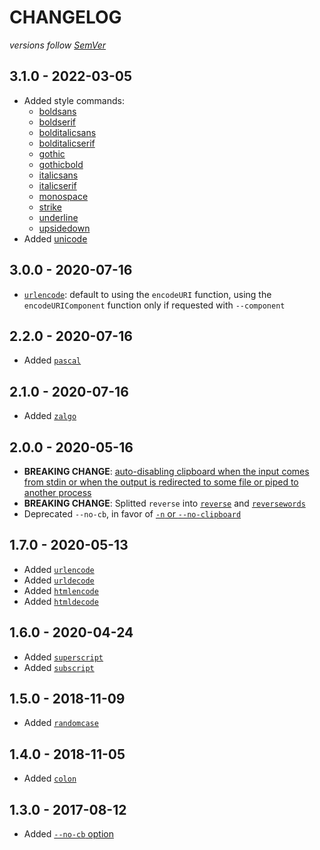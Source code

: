 # CHANGELOG
*versions follow [SemVer](http://semver.org)*

## 3.1.0 - 2022-03-05
* Added style commands:
  * [boldsans](https://github.com/maxlath/text-transform-cli#boldsans)
  * [boldserif](https://github.com/maxlath/text-transform-cli#boldserif)
  * [bolditalicsans](https://github.com/maxlath/text-transform-cli#bolditalicsans)
  * [bolditalicserif](https://github.com/maxlath/text-transform-cli#bolditalicserif)
  * [gothic](https://github.com/maxlath/text-transform-cli#gothic)
  * [gothicbold](https://github.com/maxlath/text-transform-cli#gothicbold)
  * [italicsans](https://github.com/maxlath/text-transform-cli#italicsans)
  * [italicserif](https://github.com/maxlath/text-transform-cli#italicserif)
  * [monospace](https://github.com/maxlath/text-transform-cli#monospace)
  * [strike](https://github.com/maxlath/text-transform-cli#strike)
  * [underline](https://github.com/maxlath/text-transform-cli#underline)
  * [upsidedown](https://github.com/maxlath/text-transform-cli#upsidedown)
* Added [unicode](https://github.com/maxlath/text-transform-cli#unicode)

## 3.0.0 - 2020-07-16
* [`urlencode`](https://github.com/maxlath/text-transform-cli#urlencode): default to using the `encodeURI` function, using the `encodeURIComponent` function only if requested with `--component`

## 2.2.0 - 2020-07-16
* Added [`pascal`](https://github.com/maxlath/text-transform-cli#pascal)

## 2.1.0 - 2020-07-16
* Added [`zalgo`](https://github.com/maxlath/text-transform-cli#zalgo)

## 2.0.0 - 2020-05-16
* **BREAKING CHANGE**: [auto-disabling clipboard when the input comes from stdin or when the output is redirected to some file or piped to another process](https://github.com/maxlath/text-transform-cli#disable-copy-to-clipboard)
* **BREAKING CHANGE**: Splitted `reverse` into [`reverse`](https://github.com/maxlath/text-transform-cli#reverse) and [`reversewords`](https://github.com/maxlath/text-transform-cli#reversewords)
* Deprecated `--no-cb`, in favor of [`-n` or `--no-clipboard`](https://github.com/maxlath/text-transform-cli#disable-copy-to-clipboard)

## 1.7.0 - 2020-05-13
* Added [`urlencode`](https://github.com/maxlath/text-transform-cli#urlencode)
* Added [`urldecode`](https://github.com/maxlath/text-transform-cli#urldecode)
* Added [`htmlencode`](https://github.com/maxlath/text-transform-cli#htmlencode)
* Added [`htmldecode`](https://github.com/maxlath/text-transform-cli#htmldecode)

## 1.6.0 - 2020-04-24
* Added [`superscript`](https://github.com/maxlath/text-transform-cli#superscript)
* Added [`subscript`](https://github.com/maxlath/text-transform-cli#subscript)

## 1.5.0 - 2018-11-09
* Added [`randomcase`](https://github.com/maxlath/text-transform-cli#randomcase)

## 1.4.0 - 2018-11-05
* Added [`colon`](https://github.com/maxlath/text-transform-cli#colon)

## 1.3.0 - 2017-08-12
* Added [`--no-cb` option](https://github.com/maxlath/text-transform-cli#disable-copy-to-clipboard)
